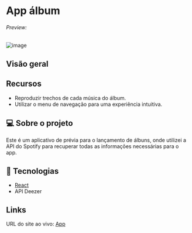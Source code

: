 # App álbum
###### Preview:
![image](https://github.com/christiancordeiro/prev-album/assets/116993834/8f1f0981-94c4-412e-b8b1-6ea0539ffc03)


## Visão geral
## Recursos
- Reproduzir trechos de cada música do álbum.
- Utilizar o menu de navegação para uma experiência intuitiva.
  
## 💻 Sobre o projeto
Este é um aplicativo de prévia para o lançamento de álbuns, onde utilizei a API do Spotify para recuperar todas as informações necessárias para o app.

## 🚀 Tecnologias
<ul>
    <li><a href="https://create-react-app.dev/" target="_blank">React</a></li>
  <li>API Deezer</li>
</ul>

## Links
URL do site ao vivo: <a href="https://previa-album.vercel.app" target="_blank">App</a>
